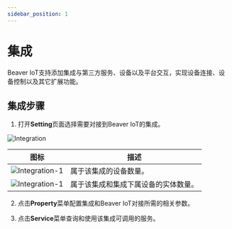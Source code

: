 ```yaml
---
sidebar_position: 1
---
```


# 集成

Beaver IoT支持添加集成与第三方服务、设备以及平台交互，实现设备连接、设备控制以及其它扩展功能。

## 集成步骤

1. 打开**Setting**页面选择需要对接到Beaver IoT的集成。

![Integration](/img/integration.png)

| 图标                                        | 描述                                 |
| ------------------------------------------- | ------------------------------------ |
| ![Integration-1](/img/integration-icon1.png) | 属于该集成的设备数量。               |
| ![Integration-1](/img/integration-icon2.png) | 属于该集成和集成下属设备的实体数量。 |

2. 点击**Property**菜单配置集成和Beaver IoT对接所需的相关参数。

3. 点击**Service**菜单查询和使用该集成可调用的服务。

   

